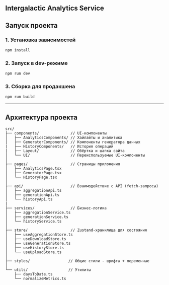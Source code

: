 ## Intergalactic Analytics Service

## Запуск проекта

### 1. Установка зависимостей

```bash
npm install
```

### 2. Запуск в dev-режиме

```bash
npm run dev
```

### 3. Сборка для продакшена

```bash
npm run build
```

---

## Архитектура проекта

```
src/
├── components/              // UI-компоненты
│   ├── AnalyticsComponents/ // Хайлайты и аналитика
│   ├── GeneratorComponents/ // Компоненты генератора данных
|   ├── HistoryComponents/   // История операций
|   ├── Layout/              // Обёртка и шапка сайта
│   └── UI/                  // Переиспользуемые UI-компоненты
│
├── pages/                   // Страницы приложения
│   ├── AnalyticsPage.tsx
│   ├── GeneratorPage.tsx
│   └── HistoryPage.tsx
│
├── api/                     // Взаимодействие с API (fetch-запросы)
│   ├── aggregationApi.ts
│   ├── generationApi.ts
│   └── historyApi.ts
|
├── services/                // Бизнес-логика
│   ├── aggregationService.ts
│   ├── generationService.ts
│   └── historyService.ts
│
├── store/                   // Zustand-хранилища для состояния
│   ├── useAggregationStore.ts
│   ├── useDownloadStore.ts
│   ├── useGenerationStore.ts
│   ├── useHistoryStore.ts
│   └── useUploadStore.ts
│
├── styles/                 // Общие стили - шрифты + переменные
│
└── utils/                  // Утилиты
    ├── daysToDate.ts
    └── normalizeMetrics.ts
```


